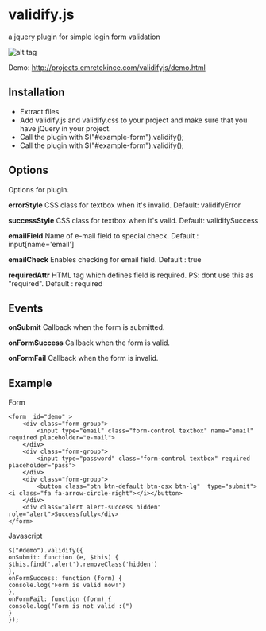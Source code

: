 # validify.js
a jquery plugin for simple login form validation

![alt tag](https://raw.github.com/emretekince/validify.js/master/cover.jpg)

Demo: http://projects.emretekince.com/validifyjs/demo.html

## Installation

* Extract files
* Add validify.js and validify.css to your project and make sure that you have jQuery in your project.
* Call the plugin with $("#example-form").validify();
* Call the plugin with $("#example-form").validify();

## Options

Options for plugin.

**errorStyle** CSS class for textbox when it's invalid. 
Default: validifyError

**successStyle** CSS class for textbox when it's valid. 
Default: validifySuccess

**emailField** Name of e-mail field to special check. 
Default : input[name='email']

**emailCheck** Enables checking for email field.
Default : true

**requiredAttr** HTML tag which defines field is required. PS: dont use this as "required". 
Default : required

## Events

**onSubmit** Callback when the form is submitted.

**onFormSuccess** Callback when the form is valid.

**onFormFail** Callback when the form is invalid.

## Example

Form

```
<form  id="demo" >
	<div class="form-group">
		<input type="email" class="form-control textbox" name="email" required placeholder="e-mail">
	</div>
	<div class="form-group">
		<input type="password" class="form-control textbox" required placeholder="pass">
	</div>
	<div class="form-group">
		<button class="btn btn-default btn-osx btn-lg"  type="submit"><i class="fa fa-arrow-circle-right"></i></button>
	</div>
	<div class="alert alert-success hidden" role="alert">Successfully</div>
</form>
```

Javascript
```
$("#demo").validify({
onSubmit: function (e, $this) {
$this.find('.alert').removeClass('hidden')
},
onFormSuccess: function (form) {
console.log("Form is valid now!")
},
onFormFail: function (form) {
console.log("Form is not valid :(")
}
});
```
